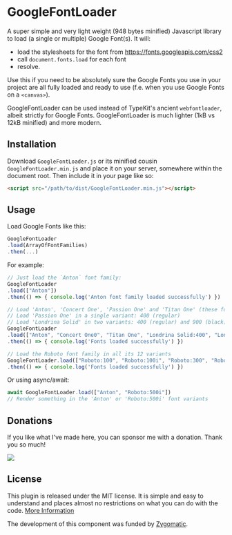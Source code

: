 # GoogleFontLoader
A super simple and very light weight (948 bytes minified) Javascript library to load (a single or multiple) Google Font(s).
It will:
- load the stylesheets for the font from https://fonts.googleapis.com/css2
- call `document.fonts.load` for each font
- resolve.

Use this if you need to be absolutely sure the Google Fonts you use in your project are
all fully loaded and ready to use (f.e. when you use Google Fonts on a `<canvas>`).

GoogleFontLoader can be used instead of TypeKit's ancient `webfontloader`, albeit strictly for Google Fonts. GoogleFontLoader is much lighter (1kB vs 12kB minified) and more modern.

## Installation

Download `GoogleFontLoader.js` or its minified cousin `GoogleFontLoader.min.js` and place it on your server, somewhere within the document root. Then include it in your page like so:
```html
<script src="/path/to/dist/GoogleFontLoader.min.js"></script>
```

## Usage

Load Google Fonts like this:
```javascript
GoogleFontLoader
.load(ArrayOfFontFamilies)
.then(...)
```

For example:


```javascript
// Just load the `Anton` font family:
GoogleFontLoader
.load(["Anton"])
.then(() => { console.log('Anton font family loaded successfully') })

// Load 'Anton', 'Concert One', 'Passion One' and 'Titan One' (these fonts all have just one style)
// Load 'Passion One' in a single variant: 400 (regular)
// Load 'Londrina Solid' in two variants: 400 (regular) and 900 (black)
GoogleFontLoader
.load(["Anton", "Concert One0", "Titan One", "Londrina Solid:400", "Londrina Solid:900"]);
.then(() => { console.log('Fonts loaded successfully') })

// Load the Roboto font family in all its 12 variants
GoogleFontLoader.load(["Roboto:100", "Roboto:100i", "Roboto:300", "Roboto:300i", "Roboto:400", "Roboto:400i", "Roboto:500", "Roboto:500i", "Roboto:700", "Roboto:700i", "Roboto:900", "Roboto:900i"])
.then(() => { console.log('Fonts loaded successfully') })
```

Or using async/await:
```javascript
await GoogleFontLoader.load(["Anton", "Roboto:500i"])
// Render something in the 'Anton' or 'Roboto:500i' font variants
```

## Donations

If you like what I've made here, you can sponsor me with a donation. Thank you so much!

[![](https://www.paypalobjects.com/en_US/i/btn/btn_donateCC_LG.gif)](https://www.paypal.com/cgi-bin/webscr?cmd=_s-xclick&hosted_button_id=VUVAC8EA3X468)

## License

This plugin is released under the MIT license. It is simple and easy to understand and places almost no restrictions on what you can do with the code.
[More Information](http://en.wikipedia.org/wiki/MIT_License)

The development of this component was funded by [Zygomatic](https://www.zygomatic.nl/).


